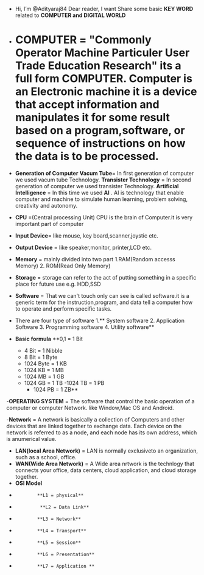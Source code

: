 -  Hi, I’m @Adityaraj84
   Dear reader, I want Share some basic **KEY WORD** related to **COMPUTER and DIGITAL WORLD**
   
   
  
- # **COMPUTER** = "Commonly Operator Machine Particuler User Trade Education Research" its a full form COMPUTER. Computer is an Electronic machine it is a device that accept information and manipulates it for some result based on a program,software, or sequence of instructions on how the data is to be processed. 
-   **Generation of Computer** **Vacum Tube**= In first generation of computer we used vacum tube Technology.
                                      **Transister Technology** = In second generation of computer we used transister Technology.
                                       **Artificial Intelligence** = In this time we used **AI** .  AI is technology that enable computer and machine to simulate human learning, problem solving, creativity and autonomy.
- **CPU** =(Central processing Unit) CPU is the brain of Computer.it is very important part of computer
- **Input Device**= like mouse, key board,scanner,joystic etc.
-  **Output Device** = like speaker,monitor, printer,LCD etc.
-   **Memory** = mainly divided into two part 1.RAM(Random accesss Memory) 2. ROM(Read Only Memory)
-    **Storage** = storage can refer to the act of putting something in a specific place for future use e.g. HDD,SSD
-  **Software** = That we can't touch only can see is called software.it is a generic term for the instruction,program, and data tell a computer how to operate and perform specific tasks.
-  There are four type of software 1.** System software  2. Application Software  3. Programming software  4. Utility software**
-    **Basic formula**    **0,1 = 1 Bit
      - 4 Bit = 1 Nibble
      - 8 Bit = 1 Byte
       - 1024 Byte = 1 KB
       -  1024 KB = 1 MB
        - 1024 MB = 1 GB
        - 1024 GB = 1 TB
         -1024 TB = 1 PB
          - 1024 PB = 1 ZB**

-**OPERATING SYSTEM** = The software that control the basic operation of a computer or computer Network. like Window,Mac OS and Android.

-**Network** = A network is basically a collection of Computers and other devices that are linked together to exchange data. Each device on the network is referred to as a node,
            and each node has its own address, which is anumerical value.
- **LAN(local Area Network)** = LAN is normally exclusiveto an organization, such as a school, office.
- **WAN(Wide Area Network)** = A Wide area nrtwork is the technlogy that connects your office, data centers, cloud application, and cloud storage together.
- **OSI Model**
 -             **L1 = physical**
-              **L2 = Data Link**
 -             **L3 = Network**
 -             **L4 = Transport**
 -             **L5 = Session**
 -             **L6 = Presentation**
 -             **L7 = Application **
